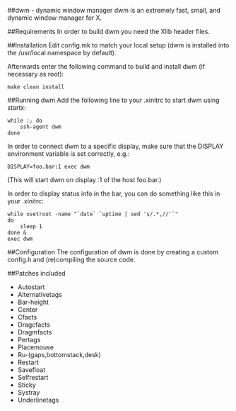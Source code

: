 ##dwm - dynamic window manager
dwm is an extremely fast, small, and dynamic window manager for X.

##Requirements
In order to build dwm you need the Xlib header files.

##Installation
Edit config.mk to match your local setup (dwm is installed into
the /usr/local namespace by default).

Afterwards enter the following command to build and install dwm (if
necessary as root):

``````
make clean install
``````

##Running dwm
Add the following line to your .xinitrc to start dwm using startx:

``````
while :; do
	ssh-agent dwm
done
``````

In order to connect dwm to a specific display, make sure that
the DISPLAY environment variable is set correctly, e.g.:

``````
DISPLAY=foo.bar:1 exec dwm
``````

(This will start dwm on display :1 of the host foo.bar.)

In order to display status info in the bar, you can do something
like this in your .xinitrc:

``````
while xsetroot -name "`date` `uptime | sed 's/.*,//'`"
do
    sleep 1
done &
exec dwm
``````

##Configuration
The configuration of dwm is done by creating a custom config.h
and (re)compiling the source code.

##Patches included
* Autostart
* Alternativetags
* Bar-height
* Center
* Cfacts
* Dragcfacts
* Dragmfacts
* Pertags
* Placemouse
* Ru-(gaps,bottomstack,desk)
* Restart
* Savefloat
* Selfrestart
* Sticky
* Systray
* Underlinetags
